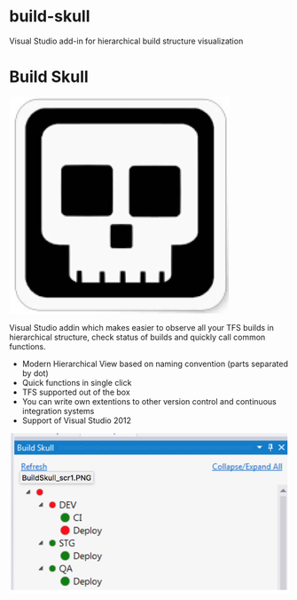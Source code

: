 # build-skull
Visual Studio add-in for hierarchical build structure visualization



# Build Skull

![Build Skull](/img/logo.png)

Visual Studio addin which makes easier to observe all your TFS builds in hierarchical structure, check status of builds and quickly call common functions.


* Modern Hierarchical View based on naming convention (parts separated by dot)
* Quick functions in single click
* TFS supported out of the box
* You can write own extentions to other version control and continuous integration systems
* Support of Visual Studio 2012

![Hierarchical View - addin in action](/img/screen.png)